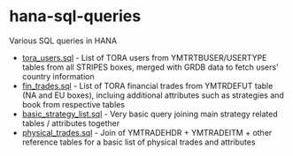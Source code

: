# hana-sql-queries
Various SQL queries in HANA

- [tora_users.sql](https://github.com/viniciusXOM/hana-sql-queries/blob/main/tora_users.sql) - List of TORA users from YMTRTBUSER/USERTYPE tables from all STRIPES boxes, merged with GRDB data to fetch users' country information
- [fin_trades.sql](https://github.com/viniciusXOM/hana-sql-queries/blob/main/fin_trades.sql) - List of TORA financial trades from YMTRDEFUT table (NA and EU boxes), incluing additional attributes such as strategies and book from respective tables
- [basic_strategy_list.sql](https://github.com/viniciusXOM/hana-sql-queries/blob/main/basic_strategy_list.sql) - Very basic query joining main strategy related tables / attributes together
- [physical_trades.sql](https://github.com/viniciusXOM/hana-sql-queries/blob/main/physical_trades.sql) - Join of YMTRADEHDR + YMTRADEITM + other reference tables for a basic list of physical trades and attributes
